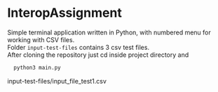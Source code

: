 # InteropAssignment

Simple terminal application written in Python, with numbered menu for working with CSV files. <br />
Folder ```input-test-files``` contains 3 csv test files.<br />
After cloning the repository just cd inside project directory and

```bash
  python3 main.py
```

input-test-files/input_file_test1.csv